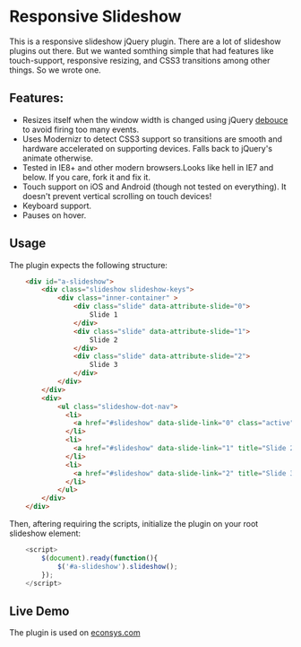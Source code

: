 Responsive Slideshow
====================

This is a responsive slideshow jQuery plugin. There are a lot of slideshow plugins out there. But we wanted somthing simple that had features like touch-support, responsive resizing, and CSS3 transitions among other things. So we wrote one.

Features:
---------
<ul>
	<li>
		Resizes itself when the window width is changed using jQuery <a href="http://benalman.com/code/projects/jquery-throttle-debounce/docs/files/jquery-ba-throttle-debounce-js.html">debouce</a> to avoid firing too many events.
	</li>
	<li>
		Uses Modernizr to detect CSS3 support so transitions are smooth and hardware accelerated on supporting devices. Falls back to jQuery's animate otherwise.
	</li>
	<li>
		Tested in IE8+ and other modern browsers.Looks like hell in IE7 and below. If you care, fork it and fix it.
	</li>
	<li>
		Touch support on iOS and Android (though not tested on everything). It doesn't prevent vertical scrolling on touch devices!
	</li>
	<li>
		Keyboard support.
	</li>
	<li>
		Pauses on hover.
	</li>
</ul>


Usage
-----
The plugin expects the following structure:

```html
	<div id="a-slideshow">
		<div class="slideshow slideshow-keys">
			<div class="inner-container" >
				<div class="slide" data-attribute-slide="0">
					Slide 1
				</div>
				<div class="slide" data-attribute-slide="1">
					Slide 2
				</div>
				<div class="slide" data-attribute-slide="2">
					Slide 3
				</div>
			</div>
		</div>
		<div>
	        <ul class="slideshow-dot-nav">
	          <li>
	        	<a href="#slideshow" data-slide-link="0" class="active" title="Slide 1">Slide 1</a>
	          </li>
	          <li>
	        	<a href="#slideshow" data-slide-link="1" title="Slide 2">Slide 2</a>
	          </li>
	          <li>
	        	<a href="#slideshow" data-slide-link="2" title="Slide 3">Slide 3</a>
	          </li>
	        </ul>
	    </div>
	</div>
```

Then, aftering requiring the scripts, initialize the plugin on your root slideshow element:

```javascript
	<script>
		$(document).ready(function(){
			$('#a-slideshow').slideshow();
		});
	</script>
```


Live Demo
---------
The plugin is used on <a href="http://www.econsys.com" target="_blank">econsys.com</a>